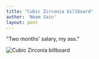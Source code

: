 ```yaml
---
title: "Cubic Zirconia billboard"
author: 'Noam Sain'
layout: post
---
```


"Two months' salary, my ass."

![Cubic Zirconia billboard](https://2.bp.blogspot.com/_8aN4krk1nsk/S233hDXKEFI/AAAAAAAAAW8/jOm18wqamAM/s1600/image-8.jpg "Cubic Zirconia billboard")
